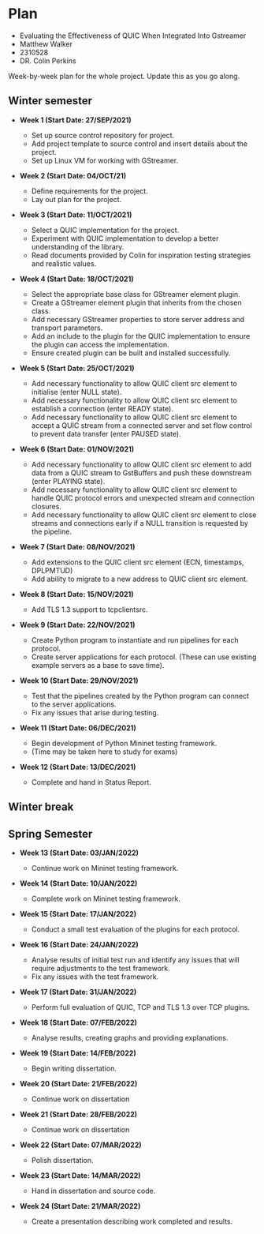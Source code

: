 # Plan

* Evaluating the Effectiveness of QUIC When Integrated Into Gstreamer
* Matthew Walker
* 2310528
* DR. Colin Perkins

Week-by-week plan for the whole project. Update this as you go along.

## Winter semester

* **Week 1 (Start Date: 27/SEP/2021)**

  - Set up source control repository for project.
  - Add project template to source control and insert details about the project.
  - Set up Linux VM for working with GStreamer.

* **Week 2 (Start Date: 04/OCT/21)**

  - Define requirements for the project.
  - Lay out plan for the project.

* **Week 3 (Start Date: 11/OCT/2021)**

  - Select a QUIC implementation for the project.
  - Experiment with QUIC implementation to develop a better understanding of the library.
  - Read documents provided by Colin for inspiration testing strategies and realistic values.

* **Week 4 (Start Date: 18/OCT/2021)**

  - Select the appropriate base class for GStreamer element plugin.
  - Create a GStreamer element plugin that inherits from the chosen class.
  - Add necessary GStreamer properties to store server address and transport parameters.
  - Add an include to the plugin for the QUIC implementation to ensure the plugin can access the implementation.
  - Ensure created plugin can be built and installed successfully.

* **Week 5 (Start Date: 25/OCT/2021)**

  - Add necessary functionality to allow QUIC client src element to initialise (enter NULL state).
  - Add necessary functionality to allow QUIC client src element to establish a connection (enter READY state).
  - Add necessary functionality to allow QUIC client src element to accept a QUIC stream from a connected server and set flow control to prevent data transfer (enter PAUSED state).

* **Week 6 (Start Date: 01/NOV/2021)**

  - Add necessary functionality to allow QUIC client src element to add data from a QUIC stream to GstBuffers and push these downstream (enter PLAYING state).
  - Add necessary functionality to allow QUIC client src element to handle QUIC protocol errors and unexpected stream and connection closures.
  - Add necessary functionality to allow QUIC client src element to close streams and connections early if a NULL transition is requested by the pipeline.

* **Week 7 (Start Date: 08/NOV/2021)**

  - Add extensions to the QUIC client src element (ECN, timestamps, DPLPMTUD)
  - Add ability to migrate to a new address to QUIC client src element.

* **Week 8 (Start Date: 15/NOV/2021)**

  - Add TLS 1.3 support to tcpclientsrc.

* **Week 9 (Start Date: 22/NOV/2021)**

  - Create Python program to instantiate and run pipelines for each protocol.
  - Create server applications for each protocol. (These can use existing example servers as a base to save time).

* **Week 10 (Start Date: 29/NOV/2021)**

  - Test that the pipelines created by the Python program can connect to the server applications.
  - Fix any issues that arise during testing.

* **Week 11 (Start Date: 06/DEC/2021)**

  - Begin development of Python Mininet testing framework.
  - (Time may be taken here to study for exams)

* **Week 12 (Start Date: 13/DEC/2021)**

  - Complete and hand in Status Report.

## Winter break

## Spring Semester

* **Week 13 (Start Date: 03/JAN/2022)**

  - Continue work on Mininet testing framework.

* **Week 14 (Start Date: 10/JAN/2022)**

  - Complete work on Mininet testing framework.

* **Week 15 (Start Date: 17/JAN/2022)**

  - Conduct a small test evaluation of the plugins for each protocol.

* **Week 16 (Start Date: 24/JAN/2022)**

  - Analyse results of initial test run and identify any issues that will require adjustments to the test framework.
  - Fix any issues with the test framework.

* **Week 17 (Start Date: 31/JAN/2022)**

  - Perform full evaluation of QUIC, TCP and TLS 1.3 over TCP plugins.

* **Week 18 (Start Date: 07/FEB/2022)**

  - Analyse results, creating graphs and providing explanations.

* **Week 19 (Start Date: 14/FEB/2022)**

  - Begin writing dissertation.

* **Week 20 (Start Date: 21/FEB/2022)**

  - Continue work on dissertation

* **Week 21 (Start Date: 28/FEB/2022)**

  - Continue work on dissertation

* **Week 22 (Start Date: 07/MAR/2022)**

  - Polish dissertation.

* **Week 23 (Start Date: 14/MAR/2022)**

  - Hand in dissertation and source code.

* **Week 24 (Start Date: 21/MAR/2022)**

  - Create a presentation describing work completed and results.
